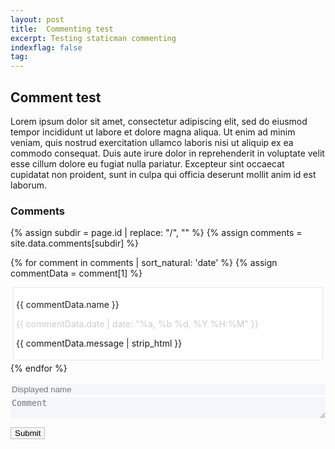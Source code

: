 ```yaml
---
layout: post
title:  Commenting test
excerpt: Testing staticman commenting
indexflag: false
tag:
---
```


## Comment test


Lorem ipsum dolor sit amet, consectetur adipiscing elit, sed do eiusmod tempor incididunt ut labore et dolore magna aliqua. Ut enim ad minim veniam, quis nostrud exercitation ullamco laboris nisi ut aliquip ex ea commodo consequat. Duis aute irure dolor in reprehenderit in voluptate velit esse cillum dolore eu fugiat nulla pariatur. Excepteur sint occaecat cupidatat non proident, sunt in culpa qui officia deserunt mollit anim id est laborum.


<style>

.form-container {
  display:block;
  position:relative;
  height:auto;
  margin-bottom:4px;
  padding:0px;
  width: 100%

}

.first-name {
  display:none;
  background:#f3f6fa;
}

.last-name {
  position:relative;
  top:0px;
  left:0px;
  width:100%;
  z-index:1;
  background:#f3f6fa;
  border:0px;
}

.nick {
  position:absolute;
  left:0px;
  top:0px;
  width:100%;
  z-index:10;
  background:#f3f6fa;
  border:0px;
}

input[type=text]:focus {
  outline: none;
}

::placeholder { /* Chrome, Firefox, Opera, Safari 10.1+ */
  color: #A04A4A4;
  opacity: 1; /* Firefox */ }
:-ms-input-placeholder { /* Internet Explorer 10-11 */
  color: #A04A4A4; }
::-ms-input-placeholder { /* Microsoft Edge */
  color: #A04A4A4; }

.comment-area {
  display:block;
  width:100%;
  height:auto;
  background:#f3f6fa;
  border:0px;
}

.comment-area:focus {
  outline: none;
}


.submit-button {
	display: block;
    position: relative;
    background-color: #f3f6fa; 
	color: black; 
	border: 1px solid #c0c0c0; 
	//border-radius: 5px; 
	margin-top: 4px;

}

.submit-button:hover {
	background-color: #F9FFFA; 
}

.submit-button:focus {
  outline: none;
}


.comment-list {
border: 1px solid #e7e7e7;
background-color: #fff;
padding: 20px;
margin-bottom: 15px;

list-style-type: none;
  margin: 4px;
  padding: 4px;

}


</style>

### Comments


{% assign subdir = page.id | replace: "/", ""  %}
{% assign comments = site.data.comments[subdir] %}

{% for comment in comments | sort_natural: 'date' %}
{% assign commentData = comment[1] %}
<li class = "comment-list">
<p style="color:#222222;">{{ commentData.name }}</p>
<p style="color:#CCCCCC;">{{ commentData.date | date: "%a, %b %d, %Y  %H:%M" }}</p>
<p>{{ commentData.message | strip_html }}</p>

</li>
{% endfor %}



<form id="comment-form" action="https://dev.staticman.net/v3/entry/github/ex-punctis/ex-punctis.github.io/master/comments" method="post">

<input name="options[redirect]" type="hidden" value="{{ site.url }}{{page.url}}">
<input name="options[postId]" type="hidden" value="{{ page.id | replace: "/", "" }}">
<input name="options[slug]" type="hidden" value="{{ page.slug }}"><br>

<div class="form-container">
    <input class = "first-name" name="fields[first_name]" autocomplete="off" type="text" maxlength="40">
    <input class = "last-name" name="fields[last_name]" placeholder="Last name" autocomplete="off" type="text" maxlength="40">
    <input class = "nick" name="fields[name]"  placeholder="Displayed name" autocomplete="off" type="text" maxlength="40">
</div>

<textarea id="comment-textarea" class="comment-area" rows="2" name="fields[message]" placeholder="Comment" maxlength="1000"></textarea>
<button class="submit-button" onclick="submitForm();">Submit</button>
</form>



<script>

var textarea = document.getElementById("comment-textarea");
//var limit = 80; //height limit

textarea.addEventListener('keydown', expand);
             
function expand(){
    var el = this;
    setTimeout(function() {
        el.style.cssText = 'height:auto; padding:0';
        // for box-sizing other than "content-box" use:
        // el.style.cssText = '-moz-box-sizing:content-box';
        el.style.cssText = 'height:' + el.scrollHeight + 'px';
    },0);
}

function submitForm(){
    document.getElementById("comment-form").submit();

// max comment length

// add your comment will be withing several minutes

}
</script>